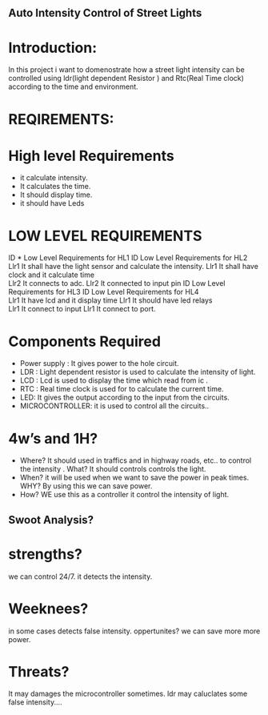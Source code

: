 ## Auto Intensity Control of Street Lights
# Introduction:
In this project i want to  domenostrate  how a street light intensity can be controlled using  ldr(light  dependent Resistor  ) and Rtc(Real Time clock)  according to the time and environment.

# REQIREMENTS:
# High level Requirements 
* it calculate intensity.
* It calculates the time.
* It should display time.
* it should have Leds
# LOW LEVEL REQUIREMENTS

ID	*	Low Level Requirements for HL1	ID	Low Level Requirements for HL2
Llr1	  It shall have the light sensor and calculate the intensity.	Llr1	It shall  have clock and it calculate time  
Llr2	   It connects to adc.
	Llr2	It connected to input pin
ID	Low Level Requirements for HL3	ID	Low Level Requirements for HL4	
Llr1	It have lcd and it display time	
	Llr1	It should have led relays	
Llr1	      It connect  to input
	Llr1	     It connect to port.
	
# Components Required
* Power supply :             It  gives power to the hole circuit.
* LDR                  :     Light dependent resistor is used to calculate the intensity of light.
* LCD                   :     Lcd  is  used   to  display  the  time which read from ic .
* RTC               :           Real time clock is used for to calculate the current time.
* LED:   It gives the output according to the  input from the circuits.
* MICROCONTROLLER:  it is  used to control  all the circuits..


 


# 4w’s and 1H?

* Where?
It should used  in traffics  and in highway roads, etc.. to control the intensity .
What?
It  should controls  controls the light.
* When?
it will be used when we want to save the power in peak times.
WHY?
By using this  we can save power.
* How?
WE  use  this  as  a  controller  it  control  the  intensity  of light.


## Swoot Analysis?
# strengths?
we can control 24/7.
it detects the intensity.
# Weeknees?
in some cases detects false intensity.
oppertunites?
we can save more more power.
# Threats?
It may damages the microcontroller sometimes.
ldr may caluclates some false intensity....




